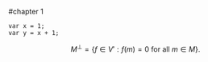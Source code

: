 #chapter 1

~~~~ {#mycode .javascript .numberLines}
var x = 1;
var y = x + 1;
~~~~

$$M^\bot = \{ f \in V' : f(m) = 0 \mbox{ for all } m \in M \}.$$